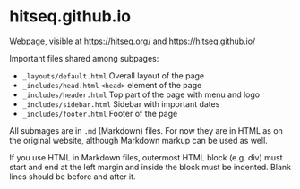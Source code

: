 # hitseq.github.io

Webpage, visible at https://hitseq.org/ and https://hitseq.github.io/


Important files shared among subpages:

* `_layouts/default.html` Overall layout of the page
* `_includes/head.html`  `<head>` element of the page
* `_includes/header.html` Top part of the page with menu and logo
* `_includes/sidebar.html` Sidebar with important dates
* `_includes/footer.html` Footer of the page

All submages are in `.md` (Markdown) files. For now they are in HTML as on the original website, although Markdown markup can be used as well. 

If you use HTML in Markdown files, outermost HTML block (e.g. div) must start and end at the left margin and inside the block must be indented.
Blank lines should be before and after it.


